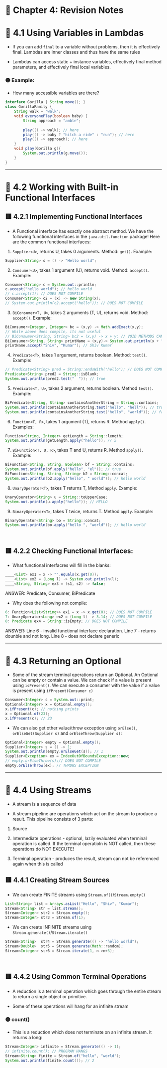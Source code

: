 <link href="../../styles.css" rel="stylesheet"></link>

# 📝 Chapter 4: Revision Notes

# 🧠 4.1 Using Variables in Lambdas


* If you can add `final` to a variable without problems, then it is effectively final. Lambdas are inner classes and thus have the same rules

* Lambdas can access static + instance variables, effectively final method parameters, and effectively final local variables.

### 🟡 Example:

* How many accessible variables are there?

```java
interface Gorilla { String move(); }
class GorillaFamily {
    String walk = "walk";
    void everyonePlay(boolean baby) {
        String approach = "amble";
        
        play(() -> walk); // here
        play(() -> baby ? "hitch a ride" : "run"); // here
        play(() -> approach); // here
    }
    void play(Gorilla g){
        System.out.println(g.move());
    }
}
```

<hr>

# 🧠 4.2 Working with Built-in Functional Interfaces

## 🟥 4.2.1 Implementing Functional Interfaces

* A Functional interface has exactly one abstract method. We have the following functional interfaces in the `java.util.function` package! Here are the common functional interfaces:

1) `Supplier<U>`, returns U, takes 0 arguments. Method: `get()`. Example:

```java
Supplier<String> s = () -> "Hello world";
```

2) `Consumer<U>`, takes 1 argument (U), returns void. Method: `accept()`. Example:

```java
Consumer<String> c = System.out::println;
c.accept("hello world"); // hello world
// c.accept(1); // DOES NOT COMPILE
Consumer<String> c2 = (x) -> new String(x);
// System.out.println(c2.accept("hello")); // DOES NOT COMPILE 
```

3) `BiConsumer<T, U>`, takes 2 arguments (T, U), returns void. Method: `accept()`. Example:

```java
BiConsumer<Integer, Integer> bc = (x,y) -> Math.addExact(x,y); 
// While above does compile, its not useful
// BiConsumer<String, String> bc2 = (x,y) -> x + y; // VOID METHODS CANNOT RETURN VALUE
BiConsumer<String, String> printName = (x,y)-> System.out.println(x + " "+y);
printName.accept("Shiv", "Kumar"); // Shiv Kumar
```

4) `Predicate<T>`, takes 1 argument, returns boolean. Method: `test()`. Example:

```java
// Predicate<String> pred = String::endsWith("hello"); // DOES NOT COMPILE
Predicate<String> pred2 = String::isBlank;
System.out.println(pred2.test("  ")); // true
```

5) `Predicate<T, U>`, takes 2 argument, returns boolean. Method `test()`. Example:

```java
BiPredicate<String, String> containsAnotherString = String::contains;
System.out.println(containsAnotherString.test("hello", "hell")); // true
System.out.println(containsAnotherString.test("hello", "world")); // false
```

6) `Function<T, R>`, takes 1 argument (T), returns R. Method `apply()`. Examples:

```java
Function<String, Integer> getLength = String::length;
System.out.println(getLength.apply("hello")); // 5
```

7) `BiFunction<T, U, R>`, takes T and U, returns R. Method `apply()`. Example:

```java
BiFunction<String, String, Boolean> bf = String::contains;
System.out.println(bf.apply("hello", "el")); // true
BiFunction<String, String, String> b2 = String::concat;
System.out.println(b2.apply("hello", " world")); // hello world
```

8) `UnaryOperator<T>`, takes T returns T, Method `apply`. Example:

```java
UnaryOperator<String> u = String::toUpperCase;
System.out.println(u.apply("hello")); // HELLO
```

9) `BinaryOperator<T>`, takes T twice, returns T. Method `apply`. Example:

```java
BinaryOperator<String> bo = String::concat;
System.out.println(bo.apply("hello ", "world")); // hello world
```

<br>

## 🟥 4.2.2 Checking Functional Interfaces:

* What functional interfacres will fill in the blanks:

```java
____<List> ex1 = x -> "".equals(x.get(0));
____<List> ex2 = (Long l) -> System.out.println(l);
____<String, String> ex3 = (s1, s2) -> false;
```

ANSWER: Predicate, Consumer, BiPredicate

* Why does the following not compile:

```java
6: Function<List<String>> ex1 = x -> x.get(0); // DOES NOT COMPILE
7: UnaryOperator<Long> ex2 = (Long l) -> 3.14; // DOES NOT COMPILE
8: Predicate ex4 = String::isEmpty; // DOES NOT COMPILE
```

ANSWER: Line 6 - invalid functional interface declaration. Line 7 - returns dounble and not long. Line 8 - does not declare generic

<hr>

# 🧠 4.3 Returning an Optional

* Some of the stream terminal operations return an Optional. An Optional can be empty or contain a value. We can check if a value is present using `isPresent()`. We can execute a consumer with the value if a value is present using `ifPresent(Consumer c)`

```java
Consumer<Integer> c = System.out::print;
Optional<Integer> x = Optional.empty();
x.ifPresent(c); // nothing prints
x = Optional.of(23);
x.ifPresent(c); // 23
```

* We can also get other value/throw exception using `orElse()`, `orElseGet(Supplier s)` and `orElseThrow(Supplier s)`:

```java
Optional<Integer> empty = Optional.empty();
Supplier<Integer> s = () -> 1;
System.out.println(empty.orElseGet(s)); // 1
Supplier<Exception> ex = IndexOutOfBoundsException::new;
// empty.orElseThrow(s);// DOES NOT COMPILE
empty.orElseThrow(ex); // THROWS EXCEPTION
```

<hr>

# 🧠 4.4 Using Streams

* A stream is a sequence of data

* A stream pipeline are operations which act on the stream to produce a result. This pipeline consists of 3 parts:

1) Source

2) Intermediate operations - optional, lazily evaluated when terminal operation is called. If the terminal operatioln is NOT called, then these operations do NOT EXECUTE!

3) Terminal operation - produces the result, stream can not be referenced again when this is called

## 🟥 4.4.1 Creating Stream Sources

* We can create FINITE streams using `Stream.of()`/`Stream.empty()`

```java
List<String> list = Arrays.asList("Hello", "Shiv", "Kumar");
Stream<String> str = list.stream();
Stream<Integer> str2 = Stream.empty();
Stream<Integer> str3 = Stream.of(1);
```

* We can create INFINITE streams using `Stream.generate()`/`Stream.iterate()`

```java
Stream<String>  str4 = Stream.generate(() -> "hello world");
Stream<Double>  str5 = Stream.generate(Math::random);
Stream<Integer> str6 = Stream.iterate(1, n->n+3);
```

<br>

## 🟥 4.4.2 Using Common Terminal Operations

* A reduction is a terminal operation which goes through the entire stream to return a single object or primitive.

* Some of these operations will hang for an infinite stream

### 🟡 count()

* This is a reduction which does not terminate on an infinite stream. It returns a long:

```java
Stream<Integer> infinite = Stream.generate(() -> 1);
// infinite.count(); // PROGRAM HANGS
Stream<String> finite = Stream.of("hello", "world");
System.out.println(finite.count()); // 2
```